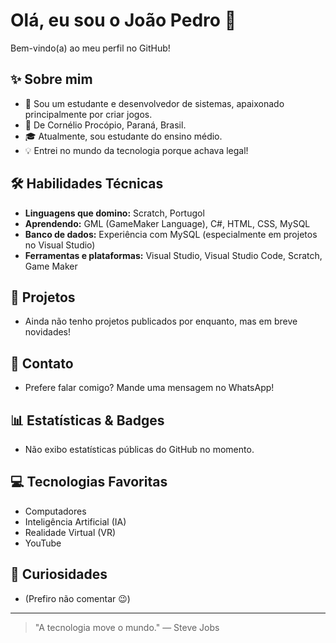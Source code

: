 # Olá, eu sou o João Pedro 👋

Bem-vindo(a) ao meu perfil no GitHub!

## ✨ Sobre mim

- 👦 Sou um estudante e desenvolvedor de sistemas, apaixonado principalmente por criar jogos.
- 🏡 De Cornélio Procópio, Paraná, Brasil.
- 🎓 Atualmente, sou estudante do ensino médio.
- 💡 Entrei no mundo da tecnologia porque achava legal!

## 🛠️ Habilidades Técnicas

- **Linguagens que domino:** Scratch, Portugol
- **Aprendendo:** GML (GameMaker Language), C#, HTML, CSS, MySQL
- **Banco de dados:** Experiência com MySQL (especialmente em projetos no Visual Studio)
- **Ferramentas e plataformas:** Visual Studio, Visual Studio Code, Scratch, Game Maker

## 🚀 Projetos

- Ainda não tenho projetos publicados por enquanto, mas em breve novidades!

## 🤝 Contato

- Prefere falar comigo? Mande uma mensagem no WhatsApp!

## 📊 Estatísticas & Badges

- Não exibo estatísticas públicas do GitHub no momento.

## 💻 Tecnologias Favoritas

- Computadores
- Inteligência Artificial (IA)
- Realidade Virtual (VR)
- YouTube

## 🎲 Curiosidades

- (Prefiro não comentar 😉)

---

> "A tecnologia move o mundo." — Steve Jobs

